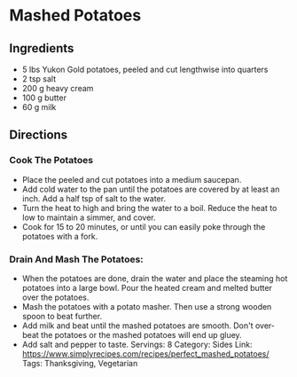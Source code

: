 # Mashed Potatoes
## Ingredients
- 5 lbs Yukon Gold potatoes, peeled and cut lengthwise into quarters
- 2 tsp salt
- 200 g heavy cream
- 100 g butter
- 60 g milk
## Directions
### Cook The Potatoes
- Place the peeled and cut potatoes into a medium saucepan.
- Add cold water to the pan until the potatoes are covered by at least an inch. Add a half tsp of salt to the water.
- Turn the heat to high and bring the water to a boil. Reduce the heat to low to maintain a simmer, and cover.
- Cook for 15 to 20 minutes, or until you can easily poke through the potatoes with a fork.
### Drain And Mash The Potatoes:
- When the potatoes are done, drain the water and place the steaming hot potatoes into a large bowl. Pour the heated cream and melted butter over the potatoes.
- Mash the potatoes with a potato masher. Then use a strong wooden spoon to beat further.
- Add milk and beat until the mashed potatoes are smooth. Don't over-beat the potatoes or the mashed potatoes will end up gluey.
- Add salt and pepper to taste.
Servings: 8
Category: Sides
Link: https://www.simplyrecipes.com/recipes/perfect_mashed_potatoes/
Tags: Thanksgiving, Vegetarian
